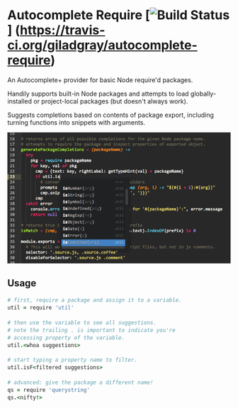 # Autocomplete Require [![Build Status](https://travis-ci.org/giladgray/autocomplete-require.svg?branch=master)] (https://travis-ci.org/giladgray/autocomplete-require)

An Autocomplete+ provider for basic Node require'd packages.

Handily supports built-in Node packages and attempts to load globally-installed or project-local packages (but doesn't always work).

Suggests completions based on contents of package export, including turning functions into snippets with arguments.

![screenshot](require-screenshot.png)

## Usage

```coffee
# first, require a package and assign it to a variable.
util = require 'util'

# then use the variable to see all suggestions.
# note the trailing . is important to indicate you're
# accessing property of the variable.
util.<whoa suggestions>

# start typing a property name to filter.
util.isF<filtered suggestions>

# advanced: give the package a different name!
qs = require 'querystring'
qs.<nifty!>
```
